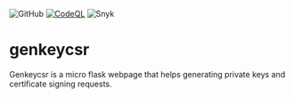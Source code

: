![GitHub](https://img.shields.io/github/license/dudacgf/genkeycsr)
[![CodeQL](https://github.com/dudacgf/genkeycsr/actions/workflows/codeql-analysis.yml/badge.svg)](https://github.com/dudacgf/genkeycsr/actions/workflows/codeql-analysis.yml)
![Snyk](https://snyk-widget.herokuapp.com/badge/pip/dudacgf/genkeycsr/badge.svg)

# genkeycsr
Genkeycsr is a micro flask webpage that helps generating private keys and certificate signing requests.
